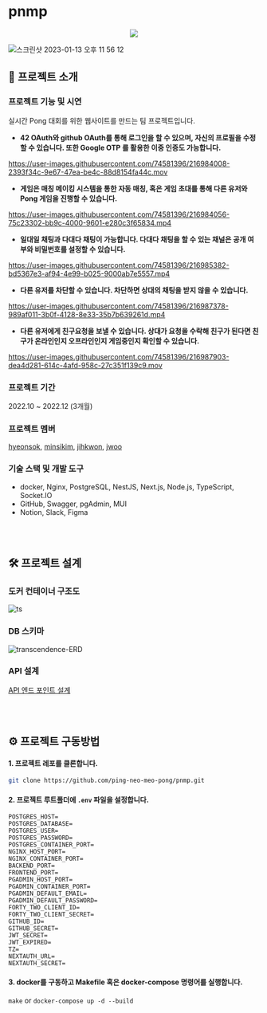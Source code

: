 # pnmp

<p align='center'>
  <img src='https://user-images.githubusercontent.com/74581396/212355160-b05994f1-4c1d-4812-8b86-e8ddd33876bc.png'>
</p>

![스크린샷 2023-01-13 오후 11 56 12](https://user-images.githubusercontent.com/74581396/212356255-17232d2f-b8db-4a6e-9743-1fc94562f5a7.png)

## 🏓 프로젝트 소개

### 프로젝트 기능 및 시연

실시간 Pong 대회를 위한 웹사이트를 만드는 팀 프로젝트입니다.
- **42 OAuth와 github OAuth를 통해 로그인을 할 수 있으며, 자신의 프로필을 수정할 수 있습니다. 또한 Google OTP 를 활용한 이중 인증도 가능합니다.**

https://user-images.githubusercontent.com/74581396/216984008-2393f34c-9e67-47ea-be4c-88d8154fa44c.mov

- **게임은 매칭 메이킹 시스템을 통한 자동 매칭, 혹은 게임 초대를 통해 다른 유저와 Pong 게임을 진행할 수 있습니다.**

https://user-images.githubusercontent.com/74581396/216984056-75c23302-bb9c-4000-9601-e280c3f65834.mp4

- **일대일 채팅과 다대다 채팅이 가능합니다. 다대다 채팅을 할 수 있는 채널은 공개 여부와 비밀번호를 설정할 수 있습니다.**

https://user-images.githubusercontent.com/74581396/216985382-bd5367e3-af94-4e99-b025-9000ab7e5557.mp4

- **다른 유저를 차단할 수 있습니다. 차단하면 상대의 채팅을 받지 않을 수 있습니다.**

https://user-images.githubusercontent.com/74581396/216987378-989af011-3b0f-4128-8e33-35b7b639261d.mp4

- **다른 유저에게 친구요청을 보낼 수 있습니다. 상대가 요청을 수락해 친구가 된다면 친구가 온라인인지 오프라인인지 게임중인지 확인할 수 있습니다.**

https://user-images.githubusercontent.com/74581396/216987903-dea4d281-614c-4afd-958c-27c351f139c9.mov

### 프로젝트 기간
2022.10 ~ 2022.12 (3개월)

### 프로젝트 멤버

[hyeonsok](https://github.com/kimhxsong), [minsikim](https://github.com/minsikim-42), [jihkwon](https://github.com/kjh6b6a68), [jwoo](https://github.com/Jiwon-Woo)

### 기술 스택 및 개발 도구

- docker, Nginx, PostgreSQL, NestJS, Next.js, Node.js, TypeScript, Socket.IO 
- GitHub, Swagger, pgAdmin, MUI
- Notion, Slack, Figma

<br><br>

## 🛠 프로젝트 설계

### 도커 컨테이너 구조도

![ts](https://user-images.githubusercontent.com/74581396/212341683-a1db8638-e6fc-4f79-bc86-1291e6675143.png)

### DB 스키마
![transcendence-ERD](https://user-images.githubusercontent.com/74581396/212341558-0a33c04e-a893-4cb0-a0e9-59d33b6292ba.png)

### API 설계
[API 엔드 포인트 설계](https://dev-jwoo.notion.site/API-df34f1366f6c48ebae9f513b9d9fae92)

<br><br>

## ⚙️ 프로젝트 구동방법
#### 1. 프로젝트 레포를 클론합니다.
```sh
git clone https://github.com/ping-neo-meo-pong/pnmp.git
```
#### 2. 프로젝트 루트폴더에 `.env` 파일을 설정합니다.
```
POSTGRES_HOST=
POSTGRES_DATABASE=
POSTGRES_USER=
POSTGRES_PASSWORD=
POSTGRES_CONTAINER_PORT=
NGINX_HOST_PORT=
NGINX_CONTAINER_PORT=
BACKEND_PORT=
FRONTEND_PORT=
PGADMIN_HOST_PORT=
PGADMIN_CONTAINER_PORT=
PGADMIN_DEFAULT_EMAIL=
PGADMIN_DEFAULT_PASSWORD=
FORTY_TWO_CLIENT_ID=
FORTY_TWO_CLIENT_SECRET=
GITHUB_ID=
GITHUB_SECRET=
JWT_SECRET=
JWT_EXPIRED=
TZ=
NEXTAUTH_URL=
NEXTAUTH_SECRET=
```
#### 3. docker를 구동하고 Makefile 혹은 docker-compose 명령어를 실행합니다.
`make` or `docker-compose up -d --build`

